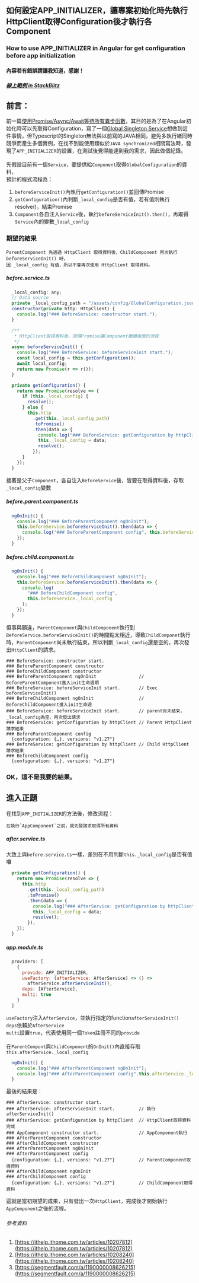 ## 如何設定APP_INITIALIZER，讓專案初始化時先執行HttpClient取得Configuration後才執行各Component
### How to use APP_INITIALIZER in Angular for get configuration before app initialization

#### 內容若有錯誤請讓我知道，感謝！
##### [線上範例 in StackBlitz](https://stackblitz.com/edit/angular-app-initializer-practice)

## 前言：<br>
前一篇[使用Promise/Async/Await等待所有異步函數](https://github.com/simpleget/AngularJS-Promise-and-async-await)，其目的是為了在Angular初始化時可以先取得Configuration，寫了一個[Global Singleton Service](https://blog.johnwu.cc/article/angular-4-services.html#3-Singleton-Service)想做到這件事情，但Typescript的Singleton無法與以前寫的JAVA相同，避免多執行緒同時競爭而產生多個實例，在找不到能使用類似於`JAVA synchronized`相關寫法時，發現了`APP_INITIALIZER`的設置，在測試後覺得能達到我的需求，因此做個紀錄。
<br><br>
先假設目前有一個`Service`，要提供給`Component`取得`GlobalConfiguration`的資料，<br>
預計的程式流程為：
  1. `beforeServiceInit()`內執行`getConfiguration()`並回傳Promise
  2. `getConfiguration()`內判斷`_local_config`是否有值，若有值則執行resolve()，結束Promise
  3. `Component`各自注入`Service`後，執行`beforeServiceInit().then()`，再取得`Service`內的變數`_local_config`

### 期望的結果

    ParentComponent 先透過 HttpClient 取得資料後，ChildComponent 再次執行 beforeServiceInit() 時，
    因 _local_config 有值，所以不會再次使用 HttpClient 取得資料。

##### before.service.ts
```javascript
  _local_config: any;
  // Data source
  private _local_config_path = "/assets/config/GlobalConfiguration.json";
  constructor(private http: HttpClient) {
    console.log("### BeforeService: constructor start.");
  }

  /**
   * HttpClient取得資料後，回傳Promise讓Component繼續後面的流程
   */
  async beforeServiceInit() {
    console.log("### BeforeService: beforeServiceInit start.");
    const local_config = this.getConfiguration();
    await local_config;
    return new Promise(r => r());
  }

  private getConfiguration() {
    return new Promise(resolve => {
      if (this._local_config) {
        resolve();
      } else {
        this.http
          .get(this._local_config_path)
          .toPromise()
          .then(data => {
            console.log("### BeforeService: getConfiguration by httpClient");
            this._local_config = data;
            resolve();
          });
      }
    });
  }
```

接著是父子`Component`，各自注入`BeforeService`後，皆要在取得資料後，存取`_local_config`變數
##### before.parent.component.ts
```javascript
  ngOnInit() {
    console.log("### BeforeParentComponent ngOnInit");
    this.beforeService.beforeServiceInit().then(data => {
      console.log("### BeforeParentComponent config", this.beforeService._local_config ###);
    });
  }
```
##### before.child.component.ts
```javascript
  ngOnInit() {
    console.log("### BeforeChildComponent ngOnInit");
    this.beforeService.beforeServiceInit().then(data => {
      console.log(
        "### BeforeChildComponent config",
        this.beforeService._local_config
      );
    });
  }
```
但事與願違，`ParentComponent`與`ChildComponent`執行到`BeforeService.beforeServiceInit()`的時間點太相近，導致`ChildComponet`執行時，`ParentComponent`尚未執行結束，所以判斷`_local_config`還是空的，再次發出`HttpClient`的請求。

    ### BeforeService: constructor start.
    ### BeforeParentComponent constructor
    ### BeforeChildComponent constructor
    ### BeforeParentComponent ngOnInit                // BeforeParentComponent進入init生命週期
    ### BeforeService: beforeServiceInit start.       // Exec beforeServiceInit()
    ### BeforeChildComponent ngOnInit                 // BeforeChildComponent進入init生命週
    ### BeforeService: beforeServiceInit start.       // parent尚未結束，_local_config為空，再次發出請求
    ### BeforeService: getConfiguration by httpClient // Parent HttpClient請求結束
    ### BeforeParentComponent config
      {configuration: {…}, versions: "v1.27"}
    ### BeforeService: getConfiguration by httpClient // Child HttpClient請求結束
    ### BeforeChildComponent config
      {configuration: {…}, versions: "v1.27"}

### OK，這不是我要的結果。

## 進入正題
在找到`APP_INITIALIZER`的方法後，修改流程：

    在執行`AppComponent`之前，就先發請求取得所有資料

##### after.service.ts
大致上與`before.service.ts`一樣，差別在不用判斷`this._local_config`是否有值囉
```javascript
  private getConfiguration() {
    return new Promise(resolve => {
      this.http
        .get(this._local_config_path)
        .toPromise()
        .then(data => {
          console.log("### AfterService: getConfiguration by httpClient");
          this._local_config = data;
          resolve();
        });
    });
  }
```
##### app.module.ts
```javascript
  providers: [
    {
      provide: APP_INITIALIZER,
      useFactory: (afterService: AfterService) => () =>
        afterService.afterServiceInit(),
      deps: [AfterService],
      multi: true
    }
  ]
```
`useFactory`注入`AfterService`，並執行指定的function`afterServiceInit()`<br>
`deps`依賴於`AfterService`<br>
`multi`設置`true`，代表使用同一個`Token`註冊不同的`provide`<br>
<br>
在`ParentCompont`與`ChildComponent`的`OnInit()`內直接存取`this.afterService._local_config`
```javascript
  ngOnInit() {
    console.log("### AfterParentComponent ngOnInit");
    console.log("### AfterParentComponent config",this.afterService._local_config);
  }
```
最後的結果是：

    ### AfterService: constructor start.
    ### AfterService: afterServiceInit start.         // 執行afterServiceInit()
    ### AfterService: getConfiguration by httpClient  // HttpClient取得資料完成
    ### AppComponent constructor start.               // AppComponent執行
    ### AfterParentComponent constructor
    ### AfterChildComponent constructor
    ### AfterParentComponent ngOnInit
    ### AfterParentComponent config
      {configuration: {…}, versions: "v1.27"}         // ParentComponent取得資料
    ### AfterChildComponent ngOnInit
    ### AfterChildComponent config
      {configuration: {…}, versions: "v1.27"}         // ChildComponent取得資料

這就是當初期望的成果，只有發出一次`HttpClient`，完成後才開始執行`AppComponent`之後的流程。

###### 參考資料
1. [https://ithelp.ithome.com.tw/articles/10207812](https://ithelp.ithome.com.tw/articles/10207812)
2. [https://ithelp.ithome.com.tw/articles/10208240](https://ithelp.ithome.com.tw/articles/10208240)
3. [https://segmentfault.com/a/1190000008626215](https://segmentfault.com/a/1190000008626215)
